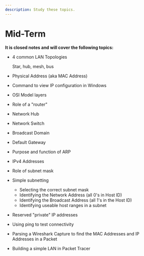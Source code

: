 ```yaml
---
description: Study these topics.
---
```


# Mid-Term

**It is closed notes and will cover the following topics:**

*   4 common LAN Topologies&#x20;

    Star, hub, mesh, bus
* Physical Address (aka MAC Address)&#x20;
* Command to view IP configuration in Windows
* OSI Model layers
* Role of a "router"
* Network Hub
* Network Switch
* Broadcast Domain
* Default Gateway
* Purpose and function of ARP
* IPv4 Addresses
* Role of subnet mask
* Simple subnetting
  * Selecting the correct subnet mask
  * Identifying the Network Address (all 0's in Host ID)
  * Identifying the Broadcast Address (all 1's in the Host ID)
  * Identifying useable host ranges in a subnet
* Reserved "private" IP addresses
* Using ping to test connectivity
* Parsing a Wireshark Capture to find the MAC Addresses and IP Addresses in a Packet
* Building a simple LAN in Packet Tracer
